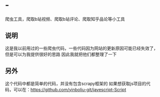 # -
爬虫工具，爬取b站视频、爬取b站评论、爬取知乎品论等小工具

## 说明
这是我以前用过的一些爬虫代码，一些代码因为网站的更新原因可能已经失效了，但是可以为我提供很好的思路
因此我就把他们都整理了一下

## 另外
这个代码中都是简单的代码，并没有包含scrapy框架的
如果想获取js项目的代码，可以在：https://github.com/yinboliu-git/javescript-Script
